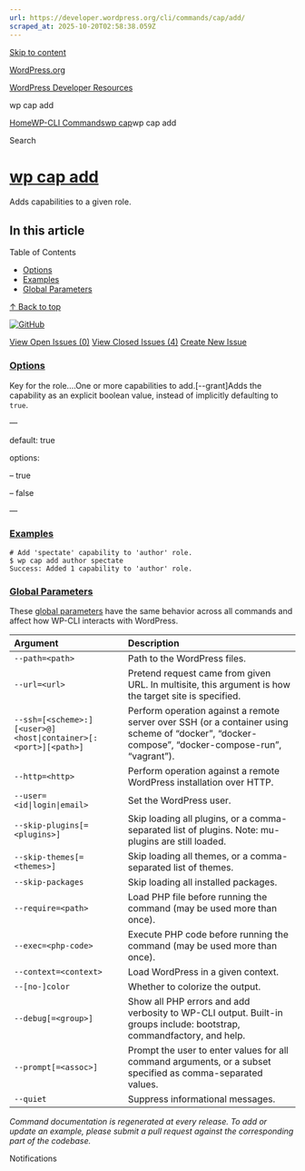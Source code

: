 ```yaml
---
url: https://developer.wordpress.org/cli/commands/cap/add/
scraped_at: 2025-10-20T02:58:38.059Z
---
```


[Skip to content](https://developer.wordpress.org/cli/commands/cap/add/#wp--skip-link--target)

[WordPress.org](https://wordpress.org/)

[WordPress Developer Resources](https://developer.wordpress.org/)

wp cap add


[Home](https://developer.wordpress.org/)[WP-CLI Commands](https://developer.wordpress.org/cli/commands/)[wp cap](https://developer.wordpress.org/cli/commands/cap/)wp cap add

Search

# [wp cap add](https://developer.wordpress.org/cli/commands/cap/add/)

Adds capabilities to a given role.

## In this article

Table of Contents

- [Options](https://developer.wordpress.org/cli/commands/cap/add/#options)
- [Examples](https://developer.wordpress.org/cli/commands/cap/add/#examples)
- [Global Parameters](https://developer.wordpress.org/cli/commands/cap/add/#global-parameters)

[↑ Back to top](https://developer.wordpress.org/cli/commands/cap/add/#wp--skip-link--target)

[![GitHub](https://make.wordpress.org/cli/wp-content/plugins/wporg-cli/assets/images/github-mark.svg)](https://github.com/wp-cli/role-command)

[View Open Issues (0)](https://github.com/login?return_to=%2Fissues%3Fq%3Dlabel%3Acommand%3Acap-add+sort%3Aupdated-desc+org%3Awp-cli+is%3Aopen) [View Closed Issues (4)](https://github.com/login?return_to=%2Fissues%3Fq%3Dlabel%3Acommand%3Acap-add+sort%3Aupdated-desc+org%3Awp-cli+is%3Aclosed) [Create New Issue](https://github.com/wp-cli/role-command/issues/new)

### [Options](https://developer.wordpress.org/cli/commands/cap/add/\#options)

<role>Key for the role.<cap>…One or more capabilities to add.\[--grant\]Adds the capability as an explicit boolean value, instead of implicitly defaulting to `true`.

—

default: true

options:

– true

– false

—

### [Examples](https://developer.wordpress.org/cli/commands/cap/add/\#examples)

```
# Add 'spectate' capability to 'author' role.
$ wp cap add author spectate
Success: Added 1 capability to 'author' role.

```

### [Global Parameters](https://developer.wordpress.org/cli/commands/cap/add/\#global-parameters)

These [global parameters](https://make.wordpress.org/cli/handbook/config/) have the same behavior across all commands and affect how WP-CLI interacts with WordPress.

| **Argument** | **Description** |
| :-- | :-- |
| `--path=<path>` | Path to the WordPress files. |
| `--url=<url>` | Pretend request came from given URL. In multisite, this argument is how the target site is specified. |
| `--ssh=[<scheme>:][<user>@]<host\|container>[:<port>][<path>]` | Perform operation against a remote server over SSH (or a container using scheme of “docker”, “docker-compose”, “docker-compose-run”, “vagrant”). |
| `--http=<http>` | Perform operation against a remote WordPress installation over HTTP. |
| `--user=<id\|login\|email>` | Set the WordPress user. |
| `--skip-plugins[=<plugins>]` | Skip loading all plugins, or a comma-separated list of plugins. Note: mu-plugins are still loaded. |
| `--skip-themes[=<themes>]` | Skip loading all themes, or a comma-separated list of themes. |
| `--skip-packages` | Skip loading all installed packages. |
| `--require=<path>` | Load PHP file before running the command (may be used more than once). |
| `--exec=<php-code>` | Execute PHP code before running the command (may be used more than once). |
| `--context=<context>` | Load WordPress in a given context. |
| `--[no-]color` | Whether to colorize the output. |
| `--debug[=<group>]` | Show all PHP errors and add verbosity to WP-CLI output. Built-in groups include: bootstrap, commandfactory, and help. |
| `--prompt[=<assoc>]` | Prompt the user to enter values for all command arguments, or a subset specified as comma-separated values. |
| `--quiet` | Suppress informational messages. |

_Command documentation is regenerated at every release. To add or update an example, please submit a pull request against the corresponding part of the codebase._

Notifications